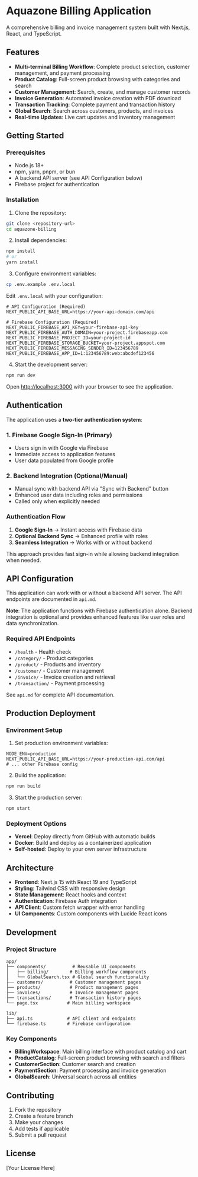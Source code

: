 # Aquazone Billing Application

A comprehensive billing and invoice management system built with Next.js, React, and TypeScript.

## Features

- **Multi-terminal Billing Workflow**: Complete product selection, customer management, and payment processing
- **Product Catalog**: Full-screen product browsing with categories and search
- **Customer Management**: Search, create, and manage customer records
- **Invoice Generation**: Automated invoice creation with PDF download
- **Transaction Tracking**: Complete payment and transaction history
- **Global Search**: Search across customers, products, and invoices
- **Real-time Updates**: Live cart updates and inventory management

## Getting Started

### Prerequisites

- Node.js 18+ 
- npm, yarn, pnpm, or bun
- A backend API server (see API Configuration below)
- Firebase project for authentication

### Installation

1. Clone the repository:
```bash
git clone <repository-url>
cd aquazone-billing
```

2. Install dependencies:
```bash
npm install
# or
yarn install
```

3. Configure environment variables:
```bash
cp .env.example .env.local
```

Edit `.env.local` with your configuration:
```env
# API Configuration (Required)
NEXT_PUBLIC_API_BASE_URL=https://your-api-domain.com/api

# Firebase Configuration (Required)
NEXT_PUBLIC_FIREBASE_API_KEY=your-firebase-api-key
NEXT_PUBLIC_FIREBASE_AUTH_DOMAIN=your-project.firebaseapp.com
NEXT_PUBLIC_FIREBASE_PROJECT_ID=your-project-id
NEXT_PUBLIC_FIREBASE_STORAGE_BUCKET=your-project.appspot.com
NEXT_PUBLIC_FIREBASE_MESSAGING_SENDER_ID=123456789
NEXT_PUBLIC_FIREBASE_APP_ID=1:123456789:web:abcdef123456
```

4. Start the development server:
```bash
npm run dev
```

Open [http://localhost:3000](http://localhost:3000) with your browser to see the application.

## Authentication

The application uses a **two-tier authentication system**:

### 1. Firebase Google Sign-In (Primary)
- Users sign in with Google via Firebase
- Immediate access to application features
- User data populated from Google profile

### 2. Backend Integration (Optional/Manual)
- Manual sync with backend API via "Sync with Backend" button
- Enhanced user data including roles and permissions
- Called only when explicitly needed

### Authentication Flow
1. **Google Sign-In** → Instant access with Firebase data
2. **Optional Backend Sync** → Enhanced profile with roles
3. **Seamless Integration** → Works with or without backend

This approach provides fast sign-in while allowing backend integration when needed.

## API Configuration

This application can work with or without a backend API server. The API endpoints are documented in `api.md`. 

**Note**: The application functions with Firebase authentication alone. Backend integration is optional and provides enhanced features like user roles and data synchronization.

### Required API Endpoints

- `/health` - Health check
- `/category/` - Product categories
- `/product/` - Products and inventory
- `/customer/` - Customer management
- `/invoice/` - Invoice creation and retrieval
- `/transaction/` - Payment processing

See `api.md` for complete API documentation.

## Production Deployment

### Environment Setup

1. Set production environment variables:
```env
NODE_ENV=production
NEXT_PUBLIC_API_BASE_URL=https://your-production-api.com/api
# ... other Firebase config
```

2. Build the application:
```bash
npm run build
```

3. Start the production server:
```bash
npm start
```

### Deployment Options

- **Vercel**: Deploy directly from GitHub with automatic builds
- **Docker**: Build and deploy as a containerized application
- **Self-hosted**: Deploy to your own server infrastructure

## Architecture

- **Frontend**: Next.js 15 with React 19 and TypeScript
- **Styling**: Tailwind CSS with responsive design
- **State Management**: React hooks and context
- **Authentication**: Firebase Auth integration
- **API Client**: Custom fetch wrapper with error handling
- **UI Components**: Custom components with Lucide React icons

## Development

### Project Structure

```
app/
├── components/          # Reusable UI components
│   ├── billing/        # Billing workflow components
│   └── GlobalSearch.tsx # Global search functionality
├── customers/          # Customer management pages
├── products/           # Product management pages
├── invoices/           # Invoice management pages
├── transactions/       # Transaction history pages
└── page.tsx           # Main billing workspace

lib/
├── api.ts             # API client and endpoints
└── firebase.ts        # Firebase configuration
```

### Key Components

- **BillingWorkspace**: Main billing interface with product catalog and cart
- **ProductCatalog**: Full-screen product browsing with search and filters
- **CustomerSection**: Customer search and creation
- **PaymentSection**: Payment processing and invoice generation
- **GlobalSearch**: Universal search across all entities

## Contributing

1. Fork the repository
2. Create a feature branch
3. Make your changes
4. Add tests if applicable
5. Submit a pull request

## License

[Your License Here]
